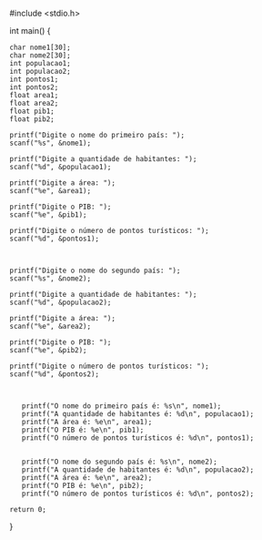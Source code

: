 #include <stdio.h>

int main() {

    char nome1[30];
    char nome2[30];
    int populacao1;
    int populacao2;
    int pontos1;
    int pontos2;
    float area1;
    float area2;
    float pib1;
    float pib2;

    printf("Digite o nome do primeiro país: ");
    scanf("%s", &nome1);

    printf("Digite a quantidade de habitantes: ");
    scanf("%d", &populacao1);

    printf("Digite a área: ");
    scanf("%e", &area1);
   
    printf("Digite o PIB: ");
    scanf("%e", &pib1);

    printf("Digite o número de pontos turísticos: ");
    scanf("%d", &pontos1);

    
    
    printf("Digite o nome do segundo país: ");
    scanf("%s", &nome2);

    printf("Digite a quantidade de habitantes: ");
    scanf("%d", &populacao2);

    printf("Digite a área: ");
    scanf("%e", &area2);

    printf("Digite o PIB: ");
    scanf("%e", &pib2);

    printf("Digite o número de pontos turísticos: ");
    scanf("%d", &pontos2);
    


       printf("O nome do primeiro país é: %s\n", nome1);
       printf("A quantidade de habitantes é: %d\n", populacao1);
       printf("A área é: %e\n", area1);
       printf("O PIB é: %e\n", pib1);
       printf("O número de pontos turísticos é: %d\n", pontos1);


       printf("O nome do segundo país é: %s\n", nome2);
       printf("A quantidade de habitantes é: %d\n", populacao2);
       printf("A área é: %e\n", area2);
       printf("O PIB é: %e\n", pib2);
       printf("O número de pontos turísticos é: %d\n", pontos2);

    return 0;
}

